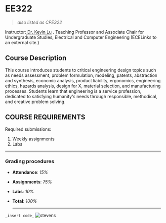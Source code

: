 # EE322 
> _also listed as CPE322_

Instructor:[ Dr. Kevin Lu](https://www.stevens.edu/profile/klu2) . Teaching Professor and Associate Chair for Undergraduate Studies, Electrical and Computer Engineering (ECELinks to an external site.)
## Course Description
This course introduces students to critical engineering design topics such as needs assessment, problem formulation, modeling, patents, abstraction and synthesis, economic analysis, product liability, ergonomics, engineering ethics, hazards analysis, design for X, material selection, and manufacturing processes. Students learn that engineering is a service profession, dedicated to satisfying humanity's needs through responsible, methodical, and creative problem solving.
## COURSE REQUIREMENTS
Required submissions:
1. Weekly assignments
2. Labs
---   
### Grading procedures
- **Attendance**: _15%_
- **Assignments**: _75%_
- **Labs**: _10%_
- **Total**: _100%_

  ---
` _insert code_ `
![stevens](https://github.com/johnB-A/EE-322/assets/156035355/2695b94c-1f81-443e-ad7d-2747f728db5c)




